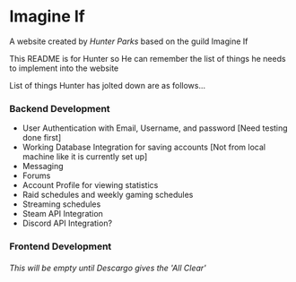 # Imagine If
A website created by *_Hunter Parks_* based on the guild Imagine If

This README is for Hunter so He can remember the list of things he needs to implement into the website

List of things Hunter has jolted down are as follows...

### Backend Development
* User Authentication with Email, Username, and password [Need testing done first]
* Working Database Integration for saving accounts [Not from local machine like it is currently set up]
* Messaging
* Forums
* Account Profile for viewing statistics
* Raid schedules and weekly gaming schedules
* Streaming schedules
* Steam API Integration
* Discord API Integration?

### Frontend Development
###### This will be empty until Descargo gives the 'All Clear'
